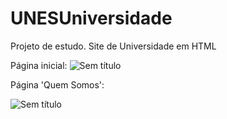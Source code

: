 # UNESUniversidade
Projeto de estudo. Site de Universidade em HTML

Página inicial:
![Sem título](https://user-images.githubusercontent.com/54687122/65065324-957f2d00-d958-11e9-812b-cb9b4012a8c0.png)

Página 'Quem Somos':

![Sem título](https://user-images.githubusercontent.com/54687122/65065546-ff97d200-d958-11e9-9484-672f78534086.png)
